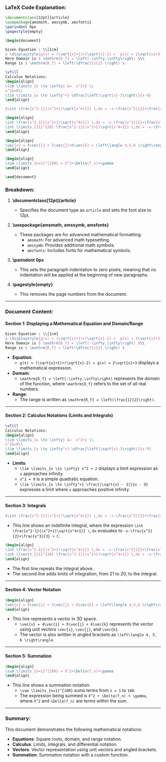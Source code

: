 ### LaTeX Code Explanation:

```latex
\documentclass[12pt]{article}
\usepackage{amsmath, amssymb, amsfonts}
\parindent 0px
\pagestyle{empty}

\begin{document}

Given Equation : \\[1cm]
$ \displaystyle{g(x) = (\sqrt{x}+1)+(\sqrt{x}-2) =  g(x) = 2\sqrt{x}+3} $\\
Here Domain is $ \mathrm{D_f} = \left[-\infty,\infty\right) $\\
Range is $ \mathrm{R_f} = \left(\dfrac{1}{2} \right) $

\vfill
Calculus Notations:
\begin{align}
\lim \limits_{x \to \infty} &=  x^2+2 \\
x^2&=0\\
\lim \limits_{x \to \infty^+} \dfrac{\left|\sqrt{x}-3\right|}{x-9}
\end{align}

$\int \frac{x^2-1}{(x^2+1)\sqrt{x^4+1}} \,dx = -x-\frac{x^2}{2}+\frac{x^3}{3} +C$\\[1cm]

\begin{align}
\int \frac{x^2-1}{(x^2+1)\sqrt{x^4+1}} \,dx = -x-\frac{x^2}{2}+\frac{x^3}{3} +C \\[0.5cm]
\int \limits_{21}^{20} \frac{x^2-1}{(x^2+1)\sqrt{x^4+1}} \,dx = -x-\frac{x^2}{2}+\frac{x^3}{3}+\frac{x^3}{3}
\end{align}

\begin{align}
\vec{v} = 4\vec{i} + 5\vec{j}+6\vec{k} = \left\langle 4,5,6 \right\rangle
\end{align}

\begin{align}
\sum \limits_{n=1}^{100} = X^2+\Delta(f_n)+\gamma
\end{align}

\end{document}
```

### Breakdown:

1. **\documentclass[12pt]{article}**  
   - Specifies the document type as `article` and sets the font size to 12pt.

2. **\usepackage{amsmath, amssymb, amsfonts}**  
   - These packages are for advanced mathematical formatting:
     - `amsmath`: For advanced math typesetting.
     - `amssymb`: Provides additional math symbols.
     - `amsfonts`: Includes fonts for mathematical symbols.

3. **\parindent 0px**  
   - This sets the paragraph indentation to zero pixels, meaning that no indentation will be applied at the beginning of new paragraphs.

4. **\pagestyle{empty}**  
   - This removes the page numbers from the document.

---

### Document Content:

#### Section 1: Displaying a Mathematical Equation and Domain/Range

```latex
Given Equation : \\[1cm]
$ \displaystyle{g(x) = (\sqrt{x}+1)+(\sqrt{x}-2) =  g(x) = 2\sqrt{x}+3} $\\
Here Domain is $ \mathrm{D_f} = \left[-\infty,\infty\right) $\\
Range is $ \mathrm{R_f} = \left(\dfrac{1}{2} \right) $
```

- **Equation**: 
  - `g(x) = (\sqrt{x}+1)+(\sqrt{x}-2) = g(x) = 2\sqrt{x}+3` displays a mathematical expression.
- **Domain**: 
  - `\mathrm{D_f} = \left[-\infty,\infty\right)` represents the domain of the function, where `\mathrm{D_f}` refers to the set of all real numbers.
- **Range**: 
  - The range is written as `\mathrm{R_f} = \left(\frac{1}{2}\right)`.

---

#### Section 2: Calculus Notations (Limits and Integrals)

```latex
\vfill
Calculus Notations:
\begin{align}
\lim \limits_{x \to \infty} &=  x^2+2 \\
x^2&=0\\
\lim \limits_{x \to \infty^+} \dfrac{\left|\sqrt{x}-3\right|}{x-9}
\end{align}
```

- **Limits**:
  - `\lim \limits_{x \to \infty} x^2 + 2` displays a limit expression as `x` approaches infinity.
  - `x^2 = 0` is a simple quadratic equation.
  - `\lim \limits_{x \to \infty^+} \frac{|\sqrt{x} - 3|}{x - 9}` expresses a limit where `x` approaches positive infinity.

---

#### Section 3: Integrals

```latex
$\int \frac{x^2-1}{(x^2+1)\sqrt{x^4+1}} \,dx = -x-\frac{x^2}{2}+\frac{x^3}{3} +C$\\[1cm]
```

- This line shows an indefinite integral, where the expression `\int \frac{x^2-1}{(x^2+1)\sqrt{x^4+1}} \,dx` evaluates to `-x-\frac{x^2}{2}+\frac{x^3}{3} + C`.

```latex
\begin{align}
\int \frac{x^2-1}{(x^2+1)\sqrt{x^4+1}} \,dx = -x-\frac{x^2}{2}+\frac{x^3}{3} +C \\[0.5cm]
\int \limits_{21}^{20} \frac{x^2-1}{(x^2+1)\sqrt{x^4+1}} \,dx = -x-\frac{x^2}{2}+\frac{x^3}{3}+\frac{x^3}{3}
\end{align}
```

- The first line repeats the integral above.  
- The second line adds limits of integration, from 21 to 20, to the integral.

---

#### Section 4: Vector Notation

```latex
\begin{align}
\vec{v} = 4\vec{i} + 5\vec{j} + 6\vec{k} = \left\langle 4,5,6 \right\rangle
\end{align}
```

- This line represents a vector in 3D space.  
  - `\vec{v} = 4\vec{i} + 5\vec{j} + 6\vec{k}` represents the vector using unit vectors `\vec{i}`, `\vec{j}`, and `\vec{k}`.
  - The vector is also written in angled brackets as `\left\langle 4, 5, 6 \right\rangle`.

---

#### Section 5: Summation

```latex
\begin{align}
\sum \limits_{n=1}^{100} = X^2+\Delta(f_n)+\gamma
\end{align}
```

- This line shows a summation notation:  
  - `\sum \limits_{n=1}^{100}` sums terms from `n = 1` to `100`.  
  - The expression being summed is `X^2 + \Delta(f_n) + \gamma`, where `X^2` and `\Delta(f_n)` are terms within the sum.

---

### Summary:
This document demonstrates the following mathematical notations:
- **Equations**: Square roots, domain, and range notation.
- **Calculus**: Limits, integrals, and differential notation.
- **Vectors**: Vector representation using unit vectors and angled brackets.
- **Summation**: Summation notation with a custom function.